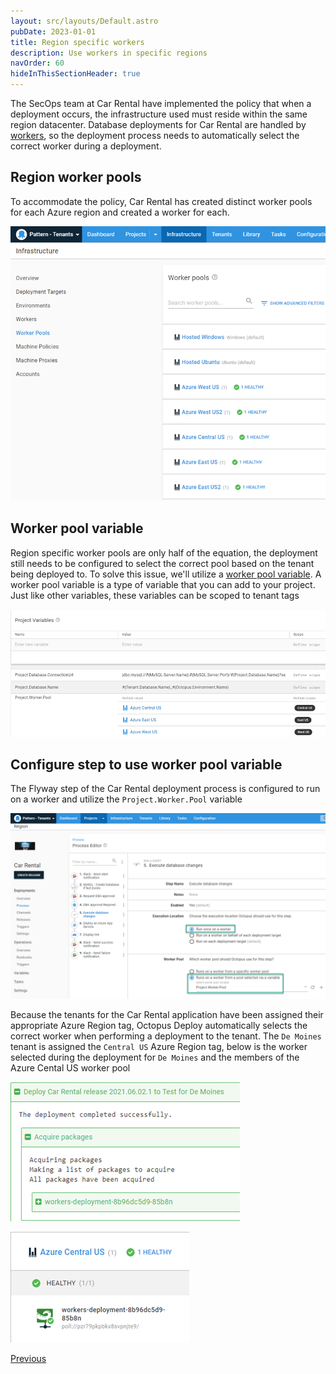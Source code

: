 ```yaml
---
layout: src/layouts/Default.astro
pubDate: 2023-01-01
title: Region specific workers
description: Use workers in specific regions
navOrder: 60
hideInThisSectionHeader: true
---
```


The SecOps team at Car Rental have implemented the policy that when a deployment occurs, the infrastructure used must reside within the same region datacenter.  Database deployments for Car Rental are handled by [workers](/docs/infrastructure/workers/), so the deployment process needs to automatically select the correct worker during a deployment. 

## Region worker pools

To accommodate the policy, Car Rental has created distinct worker pools for each Azure region and created a worker for each.

![](/docs/tenants/guides/multi-tenant-region/images/region-worker-pools.png "width=500")

## Worker pool variable

Region specific worker pools are only half of the equation, the deployment still needs to be configured to select the correct pool based on the tenant being deployed to.  To solve this issue, we'll utilize a [worker pool variable](/docs/projects/variables/worker-pool-variables/).  A worker pool variable is a type of variable that you can add to your project.  Just like other variables, these variables can be scoped to tenant tags

![](/docs/tenants/guides/multi-tenant-region/images/worker-pool-variables.png "width=500")

## Configure step to use worker pool variable

The Flyway step of the Car Rental deployment process is configured to run on a worker and utilize the `Project.Worker.Pool` variable

![](/docs/tenants/guides/multi-tenant-region/images/car-rental-flyway-step.png "width=500")

Because the tenants for the Car Rental application have been assigned their appropriate Azure Region tag, Octopus Deploy automatically selects the correct worker when performing a deployment to the tenant.  The `De Moines` tenant is assigned the `Central US` Azure Region tag, below is the worker selected during the deployment for `De Moines` and the members of the Azure Cental US worker pool

![](/docs/tenants/guides/multi-tenant-region/images/demoines-worker.png "width=500")

![](/docs/tenants/guides/multi-tenant-region/images/central-us-workers.png "width=500")

<span><a class="btn btn-secondary" href="/docs/tenants/guides/multi-tenant-region/deploying-to-release-ring">Previous</a></span>